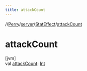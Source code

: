 ```yaml
---
title: attackCount
---
```

//[Perry](../../../index.html)/[server](../index.html)/[StatEffect](index.html)/[attackCount](attack-count.html)



# attackCount



[jvm]\
val [attackCount](attack-count.html): [Int](https://kotlinlang.org/api/latest/jvm/stdlib/kotlin/-int/index.html)




